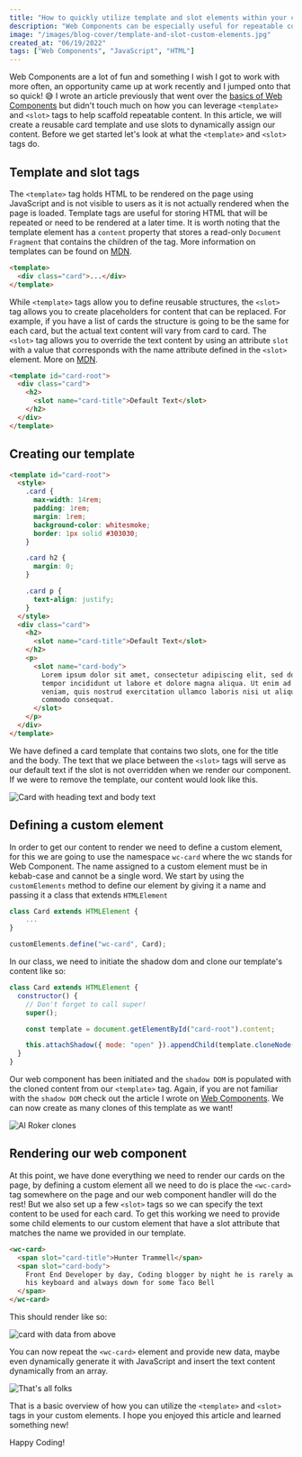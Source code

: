 ```yaml
---
title: "How to quickly utilize template and slot elements within your custom elements"
description: "Web Components can be especially useful for repeatable content when utilizing the template and slot tags. Let's learn how to create a reusable template and populate data with slots."
image: "/images/blog-cover/template-and-slot-custom-elements.jpg"
created_at: "06/19/2022"
tags: ["Web Components", "JavaScript", "HTML"]
---
```


Web Components are a lot of fun and something I wish I got to work with more often, an opportunity came up at work recently and I jumped onto that so quick! 😅 I wrote an article previously that went over the [basics of Web Components](https://huntertrammell.dev/blog/a-brief-introduction-to-web-components) but didn't touch much on how you can leverage `<template>` and `<slot>` tags to help scaffold repeatable content. In this article, we will create a reusable card template and use slots to dynamically assign our content. Before we get started let's look at what the `<template>` and `<slot>` tags do.

## Template and slot tags

The `<template>` tag holds HTML to be rendered on the page using JavaScript and is not visible to users as it is not actually rendered when the page is loaded. Template tags are useful for storing HTML that will be repeated or need to be rendered at a later time. It is worth noting that the template element has a `content` property that stores a read-only `Document Fragment` that contains the children of the tag. More information on templates can be found on [MDN](https://developer.mozilla.org/en-US/docs/Web/HTML/Element/template).

```html
<template>
  <div class="card">...</div>
</template>
```

While `<template>` tags allow you to define reusable structures, the `<slot>` tag allows you to create placeholders for content that can be replaced. For example, if you have a list of cards the structure is going to be the same for each card, but the actual text content will vary from card to card. The `<slot>` tag allows you to override the text content by using an attribute `slot` with a value that corresponds with the name attribute defined in the `<slot>` element. More on [MDN](https://developer.mozilla.org/en-US/docs/Web/HTML/Element/slot).

```html
<template id="card-root">
  <div class="card">
    <h2>
      <slot name="card-title">Default Text</slot>
    </h2>
  </div>
</template>
```

## Creating our template

```html
<template id="card-root">
  <style>
    .card {
      max-width: 14rem;
      padding: 1rem;
      margin: 1rem;
      background-color: whitesmoke;
      border: 1px solid #303030;
    }

    .card h2 {
      margin: 0;
    }

    .card p {
      text-align: justify;
    }
  </style>
  <div class="card">
    <h2>
      <slot name="card-title">Default Text</slot>
    </h2>
    <p>
      <slot name="card-body">
        Lorem ipsum dolor sit amet, consectetur adipiscing elit, sed do eiusmod
        tempor incididunt ut labore et dolore magna aliqua. Ut enim ad minim
        veniam, quis nostrud exercitation ullamco laboris nisi ut aliquip ex ea
        commodo consequat.
      </slot>
    </p>
  </div>
</template>
```

We have defined a card template that contains two slots, one for the title and the body. The text that we place between the `<slot>` tags will serve as our default text if the slot is not overridden when we render our component. If we were to remove the template, our content would look like this.

![Card with heading text and body text](https://huntertrammell.dev/images/blog-asset/web-components-card.png)

## Defining a custom element

In order to get our content to render we need to define a custom element, for this we are going to use the namespace `wc-card` where the wc stands for Web Component. The name assigned to a custom element must be in kebab-case and cannot be a single word. We start by using the `customElements` method to define our element by giving it a name and passing it a class that extends `HTMLElement`

```js
class Card extends HTMLElement {
    ...
}

customElements.define("wc-card", Card);
```

In our class, we need to initiate the shadow dom and clone our template's content like so:

```js
class Card extends HTMLElement {
  constructor() {
    // Don't forget to call super!
    super();

    const template = document.getElementById("card-root").content;

    this.attachShadow({ mode: "open" }).appendChild(template.cloneNode(true));
  }
}
```

Our web component has been initiated and the `shadow DOM` is populated with the cloned content from our `<template>` tag. Again, if you are not familiar with the `shadow DOM` check out the article I wrote on [Web Components](https://huntertrammell.dev/blog/a-brief-introduction-to-web-components). We can now create as many clones of this template as we want!

![Al Roker clones](https://media0.giphy.com/media/3ohzdQhmr2YrxHT45y/giphy.gif?cid=ecf05e47euvdbxwtsyw0hgvh90gb0n1dlgt5wfr99s4v6ux3&rid=giphy.gif&ct=g)

## Rendering our web component

At this point, we have done everything we need to render our cards on the page, by defining a custom element all we need to do is place the `<wc-card>` tag somewhere on the page and our web component handler will do the rest! But we also set up a few `<slot>` tags so we can specify the text content to be used for each card. To get this working we need to provide some child elements to our custom element that have a slot attribute that matches the name we provided in our template.

```html
<wc-card>
  <span slot="card-title">Hunter Trammell</span>
  <span slot="card-body">
    Front End Developer by day, Coding blogger by night he is rarely away from
    his keyboard and always down for some Taco Bell
  </span>
</wc-card>
```

This should render like so:

![card with data from above](https://huntertrammell.dev/images/blog-asset/web-components-2.png)

You can now repeat the `<wc-card>` element and provide new data, maybe even dynamically generate it with JavaScript and insert the text content dynamically from an array. 

![That's all folks](https://media4.giphy.com/media/lD76yTC5zxZPG/giphy.gif?cid=ecf05e4708hcpzji8upbd0ei4rxgb4d9awnym7n37n4ajdrp&rid=giphy.gif&ct=g)

That is a basic overview of how you can utilize the `<template>` and `<slot>` tags in your custom elements. I hope you enjoyed this article and learned something new!

Happy Coding!

